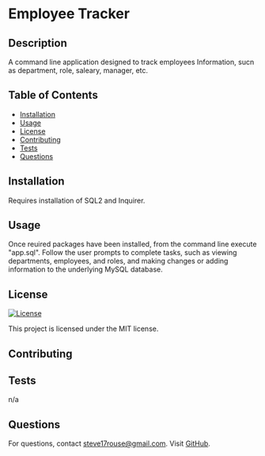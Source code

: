 # Employee Tracker

## Description
A command line application designed to track employees Information, sucn as department, role, saleary, manager, etc.

## Table of Contents
- [Installation](#installation)
- [Usage](#usage)
- [License](#license)
- [Contributing](#contributing)
- [Tests](#tests)
- [Questions](#questions)

## Installation
Requires installation of SQL2 and Inquirer.

## Usage
Once reuired packages have been installed, from the command line execute "app.sql". Follow the user prompts to complete tasks, such as viewing departments, employees, and roles, and making changes or adding information to the underlying MySQL database.

## License
[![License](https://img.shields.io/badge/License-MIT-blue.svg)](LICENSE)

This project is licensed under the MIT license.

## Contributing


## Tests
n/a

## Questions
For questions, contact steve17rouse@gmail.com. Visit [GitHub](https://github.com/stever001).
